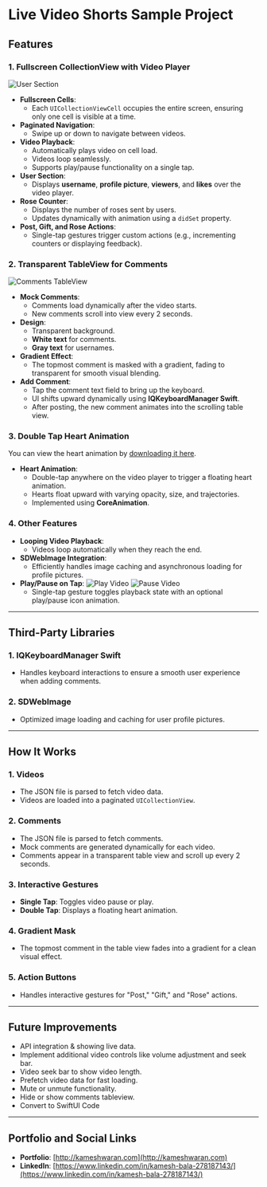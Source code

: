 # Live Video Shorts Sample Project

## Features
### 1. Fullscreen CollectionView with Video Player
![User Section](Screenshot-1.png)
- **Fullscreen Cells**:
  - Each `UICollectionViewCell` occupies the entire screen, ensuring only one cell is visible at a time.
- **Paginated Navigation**:
  - Swipe up or down to navigate between videos.
- **Video Playback**:
  - Automatically plays video on cell load.
  - Videos loop seamlessly.
  - Supports play/pause functionality on a single tap.
- **User Section**:
  - Displays **username**, **profile picture**, **viewers**, and **likes** over the video player.
- **Rose Counter**:
  - Displays the number of roses sent by users.
  - Updates dynamically with animation using a `didSet` property.
- **Post, Gift, and Rose Actions**:
  - Single-tap gestures trigger custom actions (e.g., incrementing counters or displaying feedback).

### 2. Transparent TableView for Comments
![Comments TableView](Screenshot-3.png)

- **Mock Comments**:
  - Comments load dynamically after the video starts.
  - New comments scroll into view every 2 seconds.
- **Design**:
  - Transparent background.
  - **White text** for comments.
  - **Gray text** for usernames.
- **Gradient Effect**:
  - The topmost comment is masked with a gradient, fading to transparent for smooth visual blending.
- **Add Comment**:
  - Tap the comment text field to bring up the keyboard.
  - UI shifts upward dynamically using **IQKeyboardManager Swift**.
  - After posting, the new comment animates into the scrolling table view.

### 3. Double Tap Heart Animation
You can view the heart animation by [downloading it here](Heart_animation.mp4).

- **Heart Animation**:
  - Double-tap anywhere on the video player to trigger a floating heart animation.
  - Hearts float upward with varying opacity, size, and trajectories.
  - Implemented using **CoreAnimation**.

### 4. Other Features
- **Looping Video Playback**:
  - Videos loop automatically when they reach the end.
- **SDWebImage Integration**:
  - Efficiently handles image caching and asynchronous loading for profile pictures.
- **Play/Pause on Tap**:
  ![Play Video](Screenshot-2.png)
  ![Pause Video](Screenshot-4.png)
  - Single-tap gesture toggles playback state with an optional play/pause icon animation.
---

## Third-Party Libraries

### 1. **IQKeyboardManager Swift**
- Handles keyboard interactions to ensure a smooth user experience when adding comments.

### 2. **SDWebImage**
- Optimized image loading and caching for user profile pictures.

---

## How It Works

### 1. **Videos**
- The JSON file is parsed to fetch video data.
- Videos are loaded into a paginated `UICollectionView`.

### 2. **Comments**
- The JSON file is parsed to fetch comments.
- Mock comments are generated dynamically for each video.
- Comments appear in a transparent table view and scroll up every 2 seconds.

### 3. **Interactive Gestures**
- **Single Tap**: Toggles video pause or play.
- **Double Tap**: Displays a floating heart animation.

### 4. **Gradient Mask**
- The topmost comment in the table view fades into a gradient for a clean visual effect.

### 5. **Action Buttons**
- Handles interactive gestures for "Post," "Gift," and "Rose" actions.

---

## Future Improvements

- API integration & showing live data.
- Implement additional video controls like volume adjustment and seek bar.
- Video seek bar to show video length.
- Prefetch video data for fast loading.
- Mute or unmute functionality.
- Hide or show comments tableview.
- Convert to SwiftUI Code

---

## Portfolio and Social Links

- **Portfolio**: [http://kameshwaran.com](http://kameshwaran.com)
- **LinkedIn**: [https://www.linkedin.com/in/kamesh-bala-278187143/](https://www.linkedin.com/in/kamesh-bala-278187143/)
